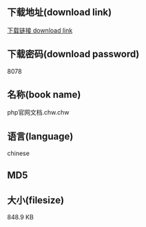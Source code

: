 ## 下载地址(download link)
[下载链接 download link](https://tutu365.netlify.app/?s=php%E5%AE%98%E7%BD%91%E6%96%87%E6%A1%A3.chw)

## 下载密码(download password)
8078

## 名称(book name)
php官网文档.chw.chw

## 语言(language)
chinese

## MD5


## 大小(filesize)
848.9 KB
